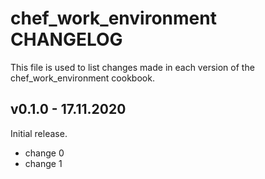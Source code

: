 # chef_work_environment CHANGELOG

This file is used to list changes made in each version of the chef_work_environment cookbook.

## v0.1.0 - 17.11.2020

Initial release.

- change 0
- change 1
